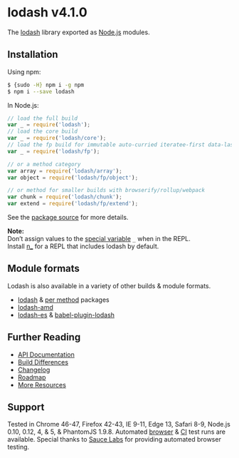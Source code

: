 # lodash v4.1.0

The [lodash](https://lodash.com/) library exported as [Node.js](https://nodejs.org/) modules.

## Installation

Using npm:
```bash
$ {sudo -H} npm i -g npm
$ npm i --save lodash
```

In Node.js:
```js
// load the full build
var _ = require('lodash');
// load the core build
var _ = require('lodash/core');
// load the fp build for immutable auto-curried iteratee-first data-last methods
var _ = require('lodash/fp');

// or a method category
var array = require('lodash/array');
var object = require('lodash/fp/object');

// or method for smaller builds with browserify/rollup/webpack
var chunk = require('lodash/chunk');
var extend = require('lodash/fp/extend');
```

See the [package source](https://github.com/lodash/lodash/tree/4.1.0-npm) for more details.

**Note:**<br>
Don’t assign values to the [special variable](http://nodejs.org/api/repl.html#repl_repl_features) `_` when in the REPL.<br>
Install [n_](https://www.npmjs.com/package/n_) for a REPL that includes lodash by default.

## Module formats

Lodash is also available in a variety of other builds & module formats.

 * [lodash](https://www.npmjs.com/package/lodash) & [per method](https://www.npmjs.com/browse/keyword/lodash-modularized) packages
 * [lodash-amd](https://www.npmjs.com/package/lodash-amd)
 * [lodash-es](https://www.npmjs.com/package/lodash-es) & [babel-plugin-lodash](https://www.npmjs.com/package/babel-plugin-lodash)

## Further Reading

  * [API Documentation](https://lodash.com/docs)
  * [Build Differences](https://github.com/lodash/lodash/wiki/Build-Differences)
  * [Changelog](https://github.com/lodash/lodash/wiki/Changelog)
  * [Roadmap](https://github.com/lodash/lodash/wiki/Roadmap)
  * [More Resources](https://github.com/lodash/lodash/wiki/Resources)

## Support

Tested in Chrome 46-47, Firefox 42-43, IE 9-11, Edge 13, Safari 8-9, Node.js 0.10, 0.12, 4, & 5, & PhantomJS 1.9.8.
Automated [browser](https://saucelabs.com/u/lodash) & [CI](https://travis-ci.org/lodash/lodash/) test runs are available. Special thanks to [Sauce Labs](https://saucelabs.com/) for providing automated browser testing.
